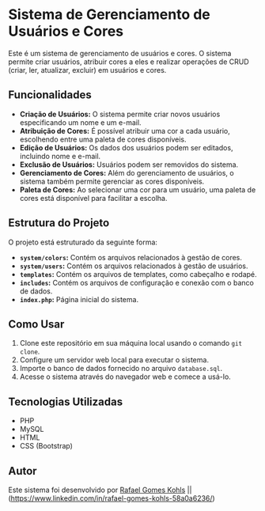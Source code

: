 # Sistema de Gerenciamento de Usuários e Cores

Este é um sistema de gerenciamento de usuários e cores. O sistema permite criar usuários, atribuir cores a eles e realizar operações de CRUD (criar, ler, atualizar, excluir) em usuários e cores.

## Funcionalidades

- **Criação de Usuários:** O sistema permite criar novos usuários especificando um nome e um e-mail.
- **Atribuição de Cores:** É possível atribuir uma cor a cada usuário, escolhendo entre uma paleta de cores disponíveis.
- **Edição de Usuários:** Os dados dos usuários podem ser editados, incluindo nome e e-mail.
- **Exclusão de Usuários:** Usuários podem ser removidos do sistema.
- **Gerenciamento de Cores:** Além do gerenciamento de usuários, o sistema também permite gerenciar as cores disponíveis.
- **Paleta de Cores:** Ao selecionar uma cor para um usuário, uma paleta de cores está disponível para facilitar a escolha.

## Estrutura do Projeto

O projeto está estruturado da seguinte forma:

- **`system/colors`:** Contém os arquivos relacionados à gestão de cores.
- **`system/users`:** Contém os arquivos relacionados à gestão de usuários.
- **`templates`:** Contém os arquivos de templates, como cabeçalho e rodapé.
- **`includes`:** Contém os arquivos de configuração e conexão com o banco de dados.
- **`index.php`:** Página inicial do sistema.

## Como Usar

1. Clone este repositório em sua máquina local usando o comando `git clone`.
2. Configure um servidor web local para executar o sistema.
3. Importe o banco de dados fornecido no arquivo `database.sql`.
4. Acesse o sistema através do navegador web e comece a usá-lo.

## Tecnologias Utilizadas

- PHP
- MySQL
- HTML
- CSS (Bootstrap)

## Autor

Este sistema foi desenvolvido por [Rafael Gomes Kohls](https://github.com/Rafael-Kohls) || (https://www.linkedin.com/in/rafael-gomes-kohls-58a0a6236/)